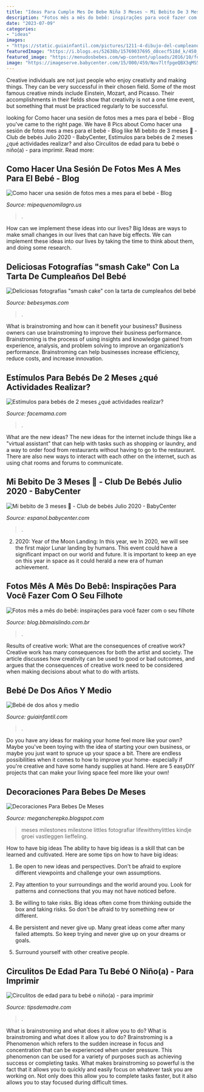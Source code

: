 ```yaml
---
title: "Ideas Para Cumple Mes De Bebe Niña 3 Meses ~ Mi Bebito De 3 Meses 🚀"
description: "Fotos mês a mês do bebê: inspirações para você fazer com o seu filhote"
date: "2023-07-09"
categories:
- "ideas"
images:
- "https://static.guiainfantil.com/pictures/1211-4-dibujo-del-cumpleanos-del-bebe-para-colorear.jpg"
featuredImage: "https://i.blogs.es/52638b/15769037695_d8cecf518d_k/450_1000.jpg"
featured_image: "https://menudosbebes.com/wp-content/uploads/2016/10/fotos-de-bebes-mes-a-mes-5.jpg"
image: "https://imageserve.babycenter.com/15/000/459/Nov7ltfpgeQBX3qMS5DWrb0nS8SAbV3y_med.jpg"
---
```



Creative individuals are not just people who enjoy creativity and making things. They can be very successful in their chosen field. Some of the most famous creative minds include Einstein, Mozart, and Picasso. Their accomplishments in their fields show that creativity is not a one time event, but something that must be practiced regularly to be successful.

	

		
looking for Como hacer una sesión de fotos mes a mes para el bebé - Blog you've came to the right page. We have 8 Pics about Como hacer una sesión de fotos mes a mes para el bebé - Blog like Mi bebito de 3 meses 🚀 - Club de bebés Julio 2020 - BabyCenter, Estímulos para bebés de 2 meses ¿qué actividades realizar? and also Circulitos de edad para tu bebé o niño(a) - para imprimir. Read more:
		
    
## Como Hacer Una Sesión De Fotos Mes A Mes Para El Bebé - Blog

<img loading=lazy src="https://www.blogdelfotografo.com/wp-content/uploads/2014/10/Gonzalo-Merat.jpg" onerror="this.onerror=null;this.src='https://tse1.mm.bing.net/th?id=OIP.ffj_5A7y2XJYYPzOeQYItwHaJk&amp;pid=15.1';" alt="Como hacer una sesión de fotos mes a mes para el bebé - Blog">

_Source: mipequenomilagro.us_

>. 

	

How can we implement these ideas into our lives?
Big Ideas are ways to make small changes in our lives that can have big effects. We can implement these ideas into our lives by taking the time to think about them, and doing some research.

    
## Deliciosas Fotografías &quot;smash Cake&quot; Con La Tarta De Cumpleaños Del Bebé

<img loading=lazy src="https://i.blogs.es/52638b/15769037695_d8cecf518d_k/450_1000.jpg" onerror="this.onerror=null;this.src='https://tse3.mm.bing.net/th?id=OIP.lqvRk70Ib6hvCjUGoe6oyQHaFS&amp;pid=15.1';" alt="Deliciosas fotografías &quot;smash cake&quot; con la tarta de cumpleaños del bebé">

_Source: bebesymas.com_

>. 

	

What is brainstroming and how can it benefit your business?
Business owners can use brainstroming to improve their business performance. Brainstroming is the process of using insights and knowledge gained from experience, analysis, and problem solving to improve an organization’s performance. Brainstroming can help businesses increase efficiency, reduce costs, and increase innovation.

    
## Estímulos Para Bebés De 2 Meses ¿qué Actividades Realizar?

<img loading=lazy src="http://www.facemama.com/wp-content/uploads/2011/09/bigstock-six-month-old-caucasian-baby-g-68797729.jpg" onerror="this.onerror=null;this.src='https://tse3.mm.bing.net/th?id=OIP.KujjlPjTvA5qMbC1fRHZ9wHaE6&amp;pid=15.1';" alt="Estímulos para bebés de 2 meses ¿qué actividades realizar?">

_Source: facemama.com_

>. 

	

What are the new ideas?
The new ideas for the internet include things like a "virtual assistant" that can help with tasks such as shopping or laundry, and a way to order food from restaurants without having to go to the restaurant. There are also new ways to interact with each other on the internet, such as using chat rooms and forums to communicate.

    
## Mi Bebito De 3 Meses 🚀 - Club De Bebés Julio 2020 - BabyCenter

<img loading=lazy src="https://imageserve.babycenter.com/15/000/459/Nov7ltfpgeQBX3qMS5DWrb0nS8SAbV3y_med.jpg" onerror="this.onerror=null;this.src='https://tse1.mm.bing.net/th?id=OIP.xzrbvfxR1r0kxQZSIuNCLwAAAA&amp;pid=15.1';" alt="Mi bebito de 3 meses 🚀 - Club de bebés Julio 2020 - BabyCenter">

_Source: espanol.babycenter.com_

>. 

	

2) 2020: Year of the Moon Landing: In this year, we
In 2020, we will see the first major Lunar landing by humans. This event could have a significant impact on our world and future. It is important to keep an eye on this year in space as it could herald a new era of human achievement.

    
## Fotos Mês A Mês Do Bebê: Inspirações Para Você Fazer Com O Seu Filhote

<img loading=lazy src="https://blog.bbmaislindo.com.br/wp-content/uploads/2018/02/fotos_mes_a_mes008.jpg" onerror="this.onerror=null;this.src='https://tse2.mm.bing.net/th?id=OIP.7o9UPMRcGo2erSH3z0T5AQHaF5&amp;pid=15.1';" alt="Fotos mês a mês do bebê: inspirações para você fazer com o seu filhote">

_Source: blog.bbmaislindo.com.br_

>. 

	

Results of creative work: What are the consequences of creative work?
Creative work has many consequences for both the artist and society. The article discusses how creativity can be used to good or bad outcomes, and argues that the consequences of creative work need to be considered when making decisions about what to do with artists.

    
## Bebé De Dos Años Y Medio

<img loading=lazy src="https://static.guiainfantil.com/pictures/1211-4-dibujo-del-cumpleanos-del-bebe-para-colorear.jpg" onerror="this.onerror=null;this.src='https://tse3.mm.bing.net/th?id=OIP.1Yr-TJI666pl0JFQyTcD2gHaHa&amp;pid=15.1';" alt="Bebé de dos años y medio">

_Source: guiainfantil.com_

>. 

	

Do you have any ideas for making your home feel more like your own? Maybe you've been toying with the idea of starting your own business, or maybe you just want to spruce up your space a bit. There are endless possibilities when it comes to how to improve your home- especially if you're creative and have some handy supplies at hand. Here are 5 easyDIY projects that can make your living space feel more like your own!

    
## Decoraciones Para Bebes De Meses

<img loading=lazy src="https://menudosbebes.com/wp-content/uploads/2016/10/fotos-de-bebes-mes-a-mes-5.jpg" onerror="this.onerror=null;this.src='https://tse3.mm.bing.net/th?id=OIP.n9fSgtKtBGZACta_qHSRTgHaLH&amp;pid=15.1';" alt="Decoraciones Para Bebes De Meses">

_Source: megancherepko.blogspot.com_

>meses milestones milestone littles fotografiar lifewithmylittles kindje groei vastleggen lieffeling. 

	

How to have big ideas
The ability to have big ideas is a skill that can be learned and cultivated. Here are some tips on how to have big ideas:
1. Be open to new ideas and perspectives. Don't be afraid to explore different viewpoints and challenge your own assumptions.

2. Pay attention to your surroundings and the world around you. Look for patterns and connections that you may not have noticed before.

3. Be willing to take risks. Big ideas often come from thinking outside the box and taking risks. So don't be afraid to try something new or different.

4. Be persistent and never give up. Many great ideas come after many failed attempts. So keep trying and never give up on your dreams or goals.

5. Surround yourself with other creative people.

    
## Circulitos De Edad Para Tu Bebé O Niño(a) - Para Imprimir

<img loading=lazy src="https://tipsdemadre.com/wp-content/uploads/2015/09/circulo_nina01_mes.jpg" onerror="this.onerror=null;this.src='https://tse4.mm.bing.net/th?id=OIP.RxW-RlXLxBL52lJqXSl5WgHaJl&amp;pid=15.1';" alt="Circulitos de edad para tu bebé o niño(a) - para imprimir">

_Source: tipsdemadre.com_

>. 

	

What is brainstroming and what does it allow you to do?
What is brainstroming and what does it allow you to do? Brainstroming is a Phenomenon which refers to the sudden increase in focus and concentration that can be experienced when under pressure. This phenomenon can be used for a variety of purposes such as achieving success or completing tasks. What makes brainstroming so powerful is the fact that it allows you to quickly and easily focus on whatever task you are working on. Not only does this allow you to complete tasks faster, but it also allows you to stay focused during difficult times.

